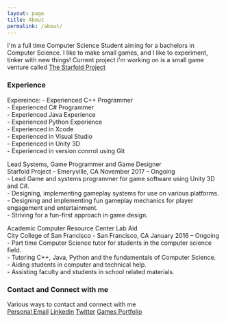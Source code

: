 ```yaml
---
layout: page
title: About
permalink: /about/
---
```


I'm a full time Computer Science Student aiming for a bachelors in Computer Science.
I like to make small games, and I like to experiment, tinker with new things!
Current project i'm working on is a small game venture called [The Starfold Project](https://twitter.com/starfoldproject)

### Experience

Expereince:
    - Experienced C++ Programmer<br>
    - Experienced C# Programmer<br>
    - Experienced Java Experience<br>
    - Experienced Python Experience<br>
    - Experienced in Xcode<br>
    - Experienced in Visual Studio<br>
    - Experienced in Unity 3D<br>
    - Experienced in version conrrol using Git<br>


Lead Systems, Game Programmer and Game Designer<br>
Starfold Project – Emeryville, CA    November 2017 – Ongoing<br>
    - Lead Game and systems programmer for game software using Unity 3D and C#.<br>
    - Designing, implementing gameplay systems for use on various platforms.<br>
    - Designing and implementing fun gameplay mechanics for player engagement and entertainment.<br>
    - Striving for a fun-first approach in game design.<br>


Academic Computer Resource Center Lab Aid<br>
City College of San Francisco - San Francisco, CA    January 2016 – Ongoing<br>
    - Part time Computer Science tutor for students in the computer science field.<br>
    - Tutoring C++, Java, Python and the fundamentals of Computer Science.<br>
    - Aiding students in computer and technical help.<br>
    - Assisting faculty and students in school related materials.<be>


### Contact and Connect with me

Various ways to contact and connect with me<br>
[Personal Email](sindiewen@gmail.com)
[Linkedin](https://www.linkedin.com/in/rachel-vancleave-01038b89/)
[Twitter](https://twitter.com/Sindiewen)
[Games Portfolio](https://sindiewen.itch.io/)
